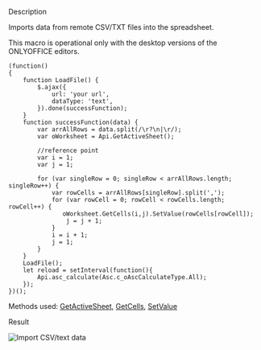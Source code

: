 Description

Imports data from remote CSV/TXT files into the spreadsheet.

This macro is operational only with the desktop versions of the ONLYOFFICE editors.

```
(function() 
{
    function LoadFile() {
        $.ajax({
            url: 'your url',
            dataType: 'text',
        }).done(successFunction);
    }
    function successFunction(data) {
        var arrAllRows = data.split(/\r?\n|\r/);
        var oWorksheet = Api.GetActiveSheet();

        //reference point
        var i = 1;
        var j = 1;

        for (var singleRow = 0; singleRow < arrAllRows.length; singleRow++) {
            var rowCells = arrAllRows[singleRow].split(',');
            for (var rowCell = 0; rowCell < rowCells.length; rowCell++) {
               oWorksheet.GetCells(i,j).SetValue(rowCells[rowCell]);
                j = j + 1;
            }
            i = i + 1;
            j = 1;
        }
    }
    LoadFile();
    let reload = setInterval(function(){
        Api.asc_calculate(Asc.c_oAscCalculateType.All);
    });
})();
```

Methods used: [GetActiveSheet](/officeapi/spreadsheetapi/api/getactivesheet), [GetCells](/officeapi/spreadsheetapi/apiworksheet/getcells), [SetValue](/officeapi/spreadsheetapi/apirange/setvalue)

Result

![Import CSV/text data](/plugins/import-csv-macro.png)
